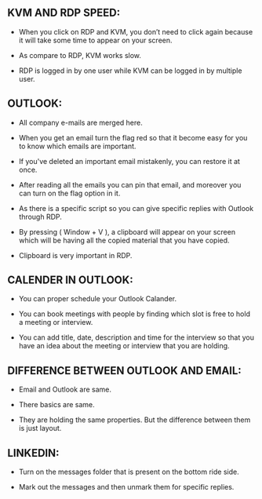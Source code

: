 ## KVM AND RDP SPEED: 

 
* When you click on RDP and KVM, you don’t need to click again because it will take some time to appear on your screen. 

* As compare to RDP, KVM works slow. 

* RDP is logged in by one user while KVM can be logged in by multiple user. 

## OUTLOOK: 

 

* All company e-mails are merged here. 

* When you get an email turn the flag red so that it become easy for you to know which emails are important. 

* If you've deleted an important email mistakenly, you can restore it at once. 

* After reading all the emails you can pin that email, and moreover you can turn on the flag option in it. 

* As there is a specific script so you can give specific replies with Outlook through RDP. 

* By pressing ( Window + V ), a clipboard will appear on your screen which will be having all the copied material that you have copied. 

* Clipboard is very important in RDP. 

 

## CALENDER IN OUTLOOK: 

 

* You can proper schedule your Outlook Calander. 

* You can book meetings with people by finding which slot is free to hold a meeting or interview. 

* You can add title, date, description and time for the interview so that you have an idea about the meeting or interview that you are holding. 

 

## DIFFERENCE BETWEEN OUTLOOK AND EMAIL: 

 

* Email and Outlook are same. 

* There basics are same. 

* They are holding the same properties. But the difference between them is just layout. 

 

## LINKEDlN: 

* Turn on the messages folder that is present on the bottom ride side. 

* Mark out the messages and then unmark them for specific replies. 

  
